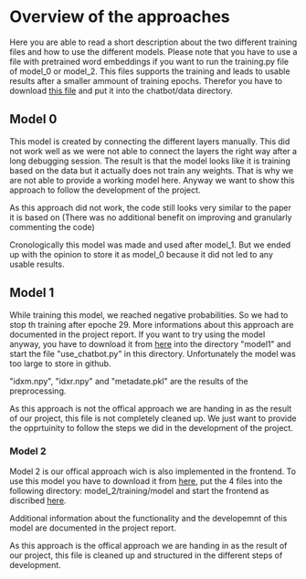 # Overview of the approaches
Here you are able to read a short description about the two different training files and how to use the different models. Please note that you have to use a file with pretrained word embeddings if you want to run the training.py file of model_0 or model_2. This files supports the training and leads to usable results after a smaller ammount of training epochs. Therefor you have to download [this file](https://www.kaggle.com/watts2/glove6b50dtxt/download) and put it into the chatbot/data directory.

## Model 0
This model is created by connecting the different layers manually. This did not work well as we were not able to connect the layers the right way after a long debugging session. The result is that the model looks like it is training based on the data but it actually does not train any weights. That is why we are not able to provide a working model here. Anyway we want to show this approach to follow the development of the project. 

As this approach did not work, the code still looks very similar to the paper it is based on (There was no additional benefit on improving and granularly commenting the code)

Cronologically this model was made and used after model_1. But we ended up with the opinion to store it as model_0 because it did not led to any usable results.

## Model 1
While training this model, we reached negative probabilities. So we had to stop th training after epoche 29. More informations about this approach are documented in the project report.
If you want to try using the model anyway, you have to download it from [here](https://drive.google.com/file/d/1-Wye2qLMIkrWpGFL0dcdSIaJVQuqD5T2/view?usp=sharing) into the directory "model1" and start the file "use_chatbot.py" in this directory. Unfortunately the model was too large to store in github.

"idxm.npy", "idxr.npy" and "metadate.pkl" are the results of the preprocessing.

As this approach is not the offical approach we are handing in as the result of our project, this file is not completely cleaned up. We just want to provide the opprtuinity to follow the steps we did in the development of the project.

### Model 2
Model 2 is our offical approach wich is also implemented in the frontend. To use this model you have to download it from [here](https://drive.google.com/drive/folders/1qkqUJqsTw3lYPvoIKi1xJLhdjgPWzu9b?usp=sharing), put the 4 files into the following directory: model_2/training/model and start the frontend as discribed [here](https://github.com/SimonScapan/AuntElisa).

Additional information about the functionality and the developemnt of this model are documented in the project report.

As this approach is the offical approach we are handing in as the result of our project, this file is cleaned up and structured in the different steps of development.


